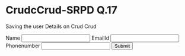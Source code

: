 # CrudcCrud-SRPD Q.17
Saving the user Details on Crud Crud

<!DOCTYPE html>
<html lang="en">
<head>
    <meta charset="UTF-8">
    <meta name="viewport" content="width=device-width, initial-scale=1.0">
    <title>Document</title>
</head>
<body>
    <form onsubmit="saveToLocalStorage(event)">
        <label>Name</label>
        <input type="text" name="username" required/>
        <label>EmailId</label>
        <input type="email" name="emailId" required/>
        <label>Phonenumber</label> 
        <input type="tel" name="phonenumber" />
        <button>Submit</button>
    </form>
    <ul id="listofitems"></ul>
    <script src="https://cdnjs.cloudflare.com/ajax/libs/axios/1.4.0/axios.min.js"></script>
    <script>
        let isEditing = false;
        let editEmail = '';
     function saveToLocalStorage(event) {
            event.preventDefault();
            const name = event.target.username.value;
            const email = event.target.emailId.value;
            const phonenumber = event.target.phonenumber.value;
            const userDetails = {
                name: name,
                email: email,
                phonenumber: phonenumber,
            };
        axios.post("https://crudcrud.com/api/a4090ec5b8c44a348f4ff888f40d2ca2/appoinmentData", userDetails)
                .then((response) => {
                    showUserOnScreen(response.Data)
                        //console.log(response)
                    })
                    .catch((err) => {
                        document.body.innerHTML = document.body.innerHTML + "<h4> something went wrong </h4>"
                        console.log(err)
                    })
            if (isEditing) {
                updateUserData(email, userDetails);
                isEditing = false;
                editEmail = '';
            } else {
                addUserData(userDetails);
            }
          event.target.reset();
        }
      function addUserData(userDetails) {
            const storedUsers = JSON.parse(localStorage.getItem('users')) || [];
            storedUsers.push(userDetails);
            localStorage.setItem('users', JSON.stringify(storedUsers));
            localStorage.setItem(userDetails.email, JSON.stringify(userDetails));
            showUserOnScreen(userDetails);
        }
      function updateUserData(email, userDetails) {
            const storedUsers = JSON.parse(localStorage.getItem('users')) || [];
            const updatedUsers = storedUsers.map(user => {
                if (user.email === email) {
                    return userDetails;
                }
                return user;
            });
            localStorage.setItem('users', JSON.stringify(updatedUsers));
            localStorage.setItem(userDetails.email, JSON.stringify(userDetails));
            updateUserOnUI(email, userDetails);
        }
        function showUserOnScreen(user) {
            const parentElement = document.getElementById('listofitems');
            const listItem = document.createElement('li');
            listItem.setAttribute('data-email', user.email);
            listItem.textContent = user.name + ' - ' + user.email + ' - ' + user.phonenumber;
            const deleteButton = document.createElement('button');
            deleteButton.textContent = 'Delete';
            deleteButton.addEventListener('click', function() {
                deleteUser(user.email);
            });
            const editButton = document.createElement('button');
            editButton.textContent = 'Edit';
            editButton.addEventListener('click', function() {
                editUser(user.email);
            });
            listItem.appendChild(deleteButton);
            listItem.appendChild(editButton);
            parentElement.appendChild(listItem);
        }
    function deleteUser(email) {
            const storedUsers = JSON.parse(localStorage.getItem('users')) || [];
            const updatedUsers = storedUsers.filter(user => user.email !== email);
            localStorage.setItem('users', JSON.stringify(updatedUsers));
            localStorage.removeItem(email);
            removeUserFromUI(email);
        }
    function removeUserFromUI(email) {
            const listItem = document.querySelector(`li[data-email="${email}"]`);
            listItem.remove();
        }
     function editUser(email) {
            isEditing = true;
            editEmail = email;
            const storedUser = JSON.parse(localStorage.getItem(email));
            if (storedUser) {
                const form = document.querySelector('form');
                form.username.value = storedUser.name;
                form.emailId.value = storedUser.email;
                form.phonenumber.value = storedUser.phonenumber;
                }
        }
        // Load existing users from local storage and display them on the UI
        window.addEventListener('DOMContentLoaded', function() {
            const storedUsers = JSON.parse(localStorage.getItem('users')) || [];
            storedUsers.forEach(function(user) {
                showUserOnScreen(user);
            });
        });
    </script>
</body>
</html>
